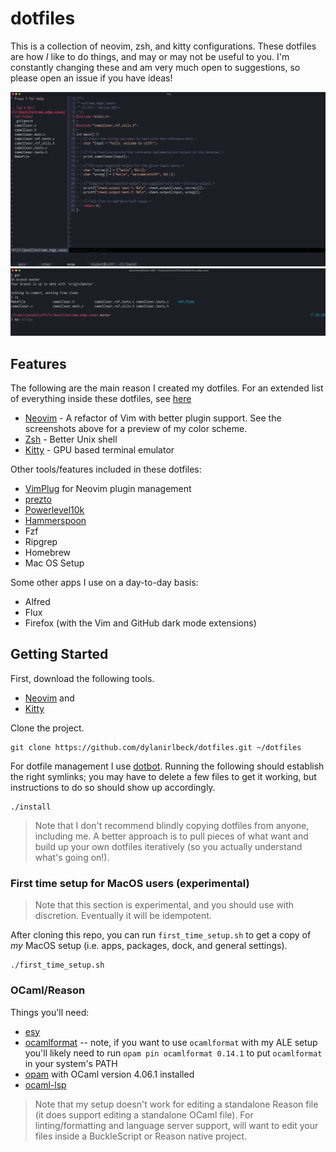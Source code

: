 # dotfiles

This is a collection of neovim, zsh, and kitty configurations. These dotfiles are how _I_ like to do things, and may or may not be useful to you. I'm constantly changing these and am very much open to suggestions, so please open an issue if you have ideas!

![image info](./screenshots/Neovim.png) ![image info](./screenshots/Kitty.png)

## Features

The following are the main reason I created my dotfiles. For an extended list of everything inside these dotfiles, see [here](#features-extended)

- [Neovim](https://neovim.io/) - A refactor of Vim with better plugin support. See the screenshots above for a preview of my color scheme.
- [Zsh](https://en.wikipedia.org/wiki/Z_shell) - Better Unix shell
- [Kitty](https://sw.kovidgoyal.net/kitty/) - GPU based terminal emulator

Other tools/features included in these dotfiles:

- [VimPlug](https://github.com/junegunn/vim-plug) for Neovim plugin management
- [prezto](https://github.com/sorin-ionescu/prezto)
- [Powerlevel10k](https://github.com/romkatv/powerlevel10k)
- [Hammerspoon](http://www.hammerspoon.org/go/)
- Fzf
- Ripgrep
- Homebrew
- Mac OS Setup

Some other apps I use on a day-to-day basis:

- Alfred
- Flux
- Firefox (with the Vim and GitHub dark mode extensions)

## Getting Started

First, download the following tools.

- [Neovim](https://github.com/neovim/neovim/wiki/Installing-Neovim) and 
- [Kitty](https://sw.kovidgoyal.net/kitty/#quickstart)

Clone the project.

```
git clone https://github.com/dylanirlbeck/dotfiles.git ~/dotfiles
```

For dotfile management I use [dotbot](https://github.com/anishathalye/dotbot).
Running the following should establish the right symlinks; you may have to
delete a few files to get it working, but instructions to do so should show up
accordingly.

```
./install
```

> Note that I don't recommend blindly copying dotfiles from anyone, including me. A better approach is to pull pieces of what want and build up your own dotfiles iteratively (so you actually understand what's going on!).

### First time setup for MacOS users (experimental)

> Note that this section is experimental, and you should use with discretion. Eventually it will be idempotent.

After cloning this repo, you can run `first_time_setup.sh` to get a copy of *my* MacOS setup (i.e. apps, packages, dock, and general settings).

```
./first_time_setup.sh
```

### OCaml/Reason

Things you'll need:

* [esy](esy.sh)
* [ocamlformat](https://github.com/ocaml-ppx/ocamlformat) -- note, if you want to use `ocamlformat` with my ALE setup you'll likely need to run `opam pin ocamlformat 0.14.1` to put `ocamlformat` in your system's PATH
* [opam](http://opam.ocaml.org/doc/Install.html) with OCaml version 4.06.1 installed
* [ocaml-lsp](https://github.com/ocaml/ocaml-lsp)

> Note that my setup doesn't work for editing a standalone Reason file (it does support editing a standalone OCaml file). For linting/formatting and language server support, will want to edit your files inside a BuckleScript or Reason native project.
